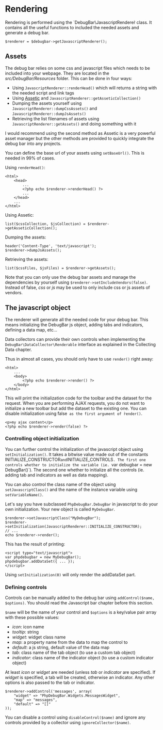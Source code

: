 # Rendering

Rendering is performed using the `DebugBar\JavascriptRenderer̀ class. It contains
all the useful functions to included the needed assets and generate a debug bar.

    $renderer = $debugbar->getJavascriptRenderer();

## Assets

The debug bar relies on some css and javascript files which needs to be included
into your webpage. They are located in the *src/DebugBar/Resources* folder. 
This can be done in four ways:

 - Using `JavascriptRenderer::renderHead()` which will returns a string with
   the needed script and link tags
 - Using [Assetic](https://github.com/kriswallsmith/assetic) and 
   `JavascriptRenderer::getAsseticCollection()`
 - Dumping the assets yourself using `JavascriptRenderer::dumpCssAssets()` and 
   `JavascriptRenderer::dumpJsAssets()`
 - Retrieving the list filenames of assets using `JavascriptRenderer::getAssets()`
   and doing something with it

I would recommend using the second method as Assetic is a very powerful asset
manager but the other methods are provided to quickly integrate the debug bar
into any projects.

You can define the base url of your assets using `setBaseUrl()`. This is needed
in 99% of cases.

Using `renderHead()`:

    <html>
        <head>
            ...
            <?php echo $renderer->renderHead() ?>
            ...
        </head>
        ...
    </html>

Using Assetic:

    list($cssCollection, $jsCollection) = $renderer->getAsseticCollection();

Dumping the assets:

    header('Content-Type', 'text/javascript');
    $renderer->dumpJsAssets();

Retrieving the assets:

    list($cssFiles, $jsFiles) = $renderer->getAssets();

Note that you can only use the debug bar assets and manage the dependencies by yourself
using `$renderer->setIncludeVendors(false)`. Instead of false, *css* or *js* may be used
to only include css or js assets of vendors.

## The javascript object

The renderer will generate all the needed code for your debug bar. This means
initializing the DebugBar js object, adding tabs and indicators, defining a data map, etc...

Data collectors can provide their own controls when implementing the 
`DebugBar\DataCollector\Renderable` interface as explained in the Collecting Data chapter.

Thus in almost all cases, you should only have to use `render()` right away:

    <html>
        ...
        <body>
            <?php echo $renderer->render() ?>
        </body>
    </html>

This will print the initialization code for the toolbar and the dataset for the request.
When you are performing AJAX requests, you do not want to initialize a new toolbar but
add the dataset to the existing one. You can disable initialization using ̀false` as
the first argument of ̀render()`.

    <p>my ajax content</p>
    <?php echo $renderer->render(false) ?>

### Controlling object initialization

You can further control the initialization of the javascript object using `setInitialization()`.
It takes a bitwise value made out of the constants ̀INITIALIZE_CONSTRUCTOR` and `INITIALIZE_CONTROLS`.
The first one controls whether to initialize the variable (ie. `var debugbar = new DebugBar()`). The
second one whether to initialize all the controls (ie. adding tab and indicators as well as data mapping).

You can also control the class name of the object using `setJavascriptClass()` and the name of
the instance variable using `setVariableName()`.

Let's say you have subclassed `PhpDebugBar.DebugBar` in javascript to do your own initialization.
Your new object is called `MyDebugBar`.

    $renderer->setJavascriptClass("MyDebugBar");
    $renderer->setInitialization(JavascriptRenderer::INITIALIZE_CONSTRUCTOR);
    // ...
    echo $renderer->render();

This has the result of printing:

    <script type="text/javascript">
    var phpdebugbar = new MyDebugBar();
    phpdebugbar.addDataSet({ ... });
    </script>

Using `setInitialization(0)` will only render the addDataSet part.

### Defining controls

Controls can be manually added to the debug bar using `addControl($name, $options)`. You should read
the Javascript bar chapter before this section.

`$name` will be the name of your control and `$options` is a key/value pair array with these
possible values:

- *icon*: icon name
- *tooltip*: string
- *widget*: widget class name
- *map*: a property name from the data to map the control to
- *default*: a js string, default value of the data map
- *tab*: class name of the tab object (to use a custom tab object)
- *indicator*: class name of the indicator object (to use a custom indicator object)

At least *icon* or *widget* are needed (unless *tab* or *indicator* are specified). If *widget* is 
specified, a tab will be created, otherwise an indicator. Any other options is also passed to the tab
or indicator.

    $renderer->addControl('messages', array(
        "widget" => "PhpDebugBar.Widgets.MessagesWidget",
        "map" => "messages",
        "default" => "[]"
    ));

You can disable a control using `disableControl($name)` and ignore any controls provided by
a collector using `ignoreCollector($name)`.